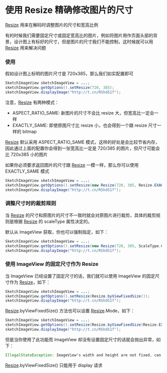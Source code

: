 # 使用 Resize 精确修改图片的尺寸

[Resize] 用来在解码时调整图片的尺寸和宽高比例

有的时候我们需要固定尺寸或固定宽高比的图片，例如将图片用作页面头部的背景，设计图上有标好的尺寸，但是图片的尺寸我们不能控制，这时候就可以用 [Resize] 用来解决问题

### 使用

假如设计图上标明的图片尺寸是 720x385，那么我们如实配置即可

```java
SketchImageView sketchImageView = ...;
sketchImageView.getOptions().setResize(720, 385);
sketchImageView.displayImage("http://t.cn/RShdS1f");
```

注意，[Resize] 有两种模式：
* ASPECT_RATIO_SAME: 新图片的尺寸不会比 resize 大，但宽高比一定会一样
* EXACTLY_SAME: 即使原图尺寸比 resize 小，也会得到一个跟 resize 尺寸一样的 bitmap

[Resize] 默认采用 ASPECT_RATIO_SAME 模式，这样的好处是会比较节省内存，因此通过上面的配置你会得到一张宽高比一定是 720/385 的图片，但尺寸可能会比 720x385 小的图片

如果你必须要求返回图片的尺寸跟 [Resize] 一模一样，那么你可以使用 EXACTLY_SAME 模式

```java
SketchImageView sketchImageView = ...;
sketchImageView.getOptions().setResize(new Resize(720, 385, Resize.EXACTLY_SAME));
sketchImageView.displayImage("http://t.cn/RShdS1f");
```

### 调整尺寸时的裁剪规则

当 [Resize] 的尺寸和原图片的尺寸不一致时就会对原图片进行裁剪，具体的裁剪规则是根据 [Resize] 的 scaleType 属性决定的。

默认从 ImageView 获取，你也可以强制指定，如下：

```java
SketchImageView sketchImageView = ...;
sketchImageView.getOptions().setResize(new Resize(720, 385, ScaleType.CENTER_CROP));
sketchImageView.displayImage("http://t.cn/RShdS1f");
```

### 使用 ImageView 的固定尺寸作为 Resize

当 ImageView 已经设置了固定尺寸的话，我们就可以使用 ImageView 的固定尺寸作为 [Resize]，如下：

```java
SketchImageView sketchImageView = ...;
sketchImageView.getOptions().setResize(Resize.byViewFixedSize());
sketchImageView.displayImage("http://t.cn/RShdS1f");
```

[Resize].byViewFixedSize() 方法也可以设置 [Resize].Mode，如下：

```java
SketchImageView sketchImageView = ...;
sketchImageView.getOptions().setResize(Resize.byViewFixedSize(Resize.EXACTLY_SAME));
sketchImageView.displayImage("http://t.cn/RShdS1f");
```

但是当你使用了此功能而 ImageView 却没有设置固定尺寸的话就会抛出异常，如下：

```java
IllegalStateException: ImageView's width and height are not fixed, can not be applied with the Resize.byViewFixedSize() function
```

[Resize].byViewFixedSize() 只能用于 display 请求

[Resize]: ../../sketch/src/main/java/me/panpf/sketch/request/Resize.java
